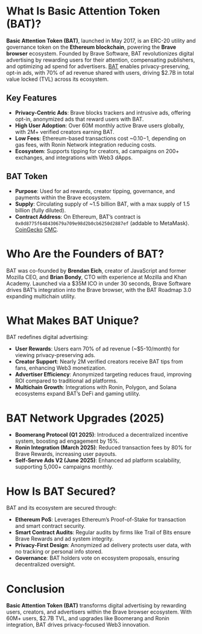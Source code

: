 # What Is Basic Attention Token (BAT)?

**Basic Attention Token (BAT)**, launched in May 2017, is an ERC-20 utility and governance token on the **Ethereum blockchain**, powering the **Brave browser** ecosystem. Founded by Brave Software, BAT revolutionizes digital advertising by rewarding users for their attention, compensating publishers, and optimizing ad spend for advertisers. [BAT](https://basicattentiontoken.org/) enables privacy-preserving, opt-in ads, with 70% of ad revenue shared with users, driving $2.7B in total value locked (TVL) across its ecosystem.

## Key Features
- **Privacy-Centric Ads**: Brave blocks trackers and intrusive ads, offering opt-in, anonymized ads that reward users with BAT.
- **High User Adoption**: Over 60M monthly active Brave users globally, with 2M+ verified creators earning BAT.
- **Low Fees**: Ethereum-based transactions cost ~$0.10-$1, depending on gas fees, with Ronin Network integration reducing costs.
- **Ecosystem**: Supports tipping for creators, ad campaigns on 200+ exchanges, and integrations with Web3 dApps.

## BAT Token
- **Purpose**: Used for ad rewards, creator tipping, governance, and payments within the Brave ecosystem.
- **Supply**: Circulating supply of ~1.5 billion BAT, with a max supply of 1.5 billion (fully diluted).
- **Contract Address**: On Ethereum, BAT’s contract is `0x0d8775f648430679a709e98d2b0cb6250d2887ef` (addable to MetaMask).  [CoinGecko](https://www.coingecko.com/en/coins/basic-attention-token) [CMC](https://coinmarketcap.com/currencies/basic-attention-token/).

# Who Are the Founders of BAT?

BAT was co-founded by **Brendan Eich**, creator of JavaScript and former Mozilla CEO, and **Brian Bondy**, CTO with experience at Mozilla and Khan Academy. Launched via a $35M ICO in under 30 seconds, Brave Software drives BAT’s integration into the Brave browser, with the BAT Roadmap 3.0 expanding multichain utility.


# What Makes BAT Unique?

BAT redefines digital advertising:

- **User Rewards**: Users earn 70% of ad revenue (~$5-10/month) for viewing privacy-preserving ads.
- **Creator Support**: Nearly 2M verified creators receive BAT tips from fans, enhancing Web3 monetization.
- **Advertiser Efficiency**: Anonymized targeting reduces fraud, improving ROI compared to traditional ad platforms.
- **Multichain Growth**: Integrations with Ronin, Polygon, and Solana ecosystems expand BAT’s DeFi and gaming utility.

# BAT Network Upgrades (2025)

- **Boomerang Protocol (Q1 2025)**: Introduced a decentralized incentive system, boosting ad engagement by 15%.
- **Ronin Integration (March 2025)**: Reduced transaction fees by 80% for Brave Rewards, increasing user payouts.
- **Self-Serve Ads V2 (June 2025)**: Enhanced ad platform scalability, supporting 5,000+ campaigns monthly.

# How Is BAT Secured?

BAT and its ecosystem are secured through:

- **Ethereum PoS**: Leverages Ethereum’s Proof-of-Stake for transaction and smart contract security.
- **Smart Contract Audits**: Regular audits by firms like Trail of Bits ensure Brave Rewards and ad system integrity.
- **Privacy-First Design**: Anonymized ad delivery protects user data, with no tracking or personal info stored.
- **Governance**: BAT holders vote on ecosystem proposals, ensuring decentralized oversight.

# Conclusion

**Basic Attention Token (BAT)** transforms digital advertising by rewarding users, creators, and advertisers within the Brave browser ecosystem. With 60M+ users, $2.7B TVL, and upgrades like Boomerang and Ronin integration, BAT drives privacy-focused Web3 innovation.
